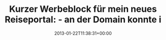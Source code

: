 ---
retweeted: false
source: <a href="http://twitter.com" rel="nofollow">Twitter Web Client</a>
entities:
  hashtags: []
  symbols: []
  user_mentions: []
  urls:
  - url: http://t.co/KnMzZ9oT
    expanded_url: http://bascht.hasbeen.in/Leipzig
    display_url: bascht.hasbeen.in/Leipzig
    indices:
    - '46'
    - '66'
display_text_range:
- '0'
- '120'
favorite_count: '3'
id_str: '293684060830715905'
truncated: false
retweet_count: '1'
id: '293684060830715905'
possibly_sensitive: false
created_at: Tue Jan 22 11:38:31 +0000 2013
favorited: false
full_text: 'Kurzer Werbeblock für mein neues Reiseportal:  - an der Domain konnte
  ich einfach nicht vorbeigehen…'
lang: de
quote_url: http://bascht.hasbeen.in/Leipzig
tags:
- pesos/twitter
date: '2013-01-22T11:38:31+00:00'
src: https://twitter.com/bascht/status/293684060830715905
original_url: https://twitter.com/bascht/status/293684060830715905
type: twitter_tweet
text: 'Kurzer Werbeblock für mein neues Reiseportal:  - an der Domain konnte ich einfach
  nicht vorbeigehen…'
title: 'Kurzer Werbeblock für mein neues Reiseportal:  - an der Domain konnte i'

---